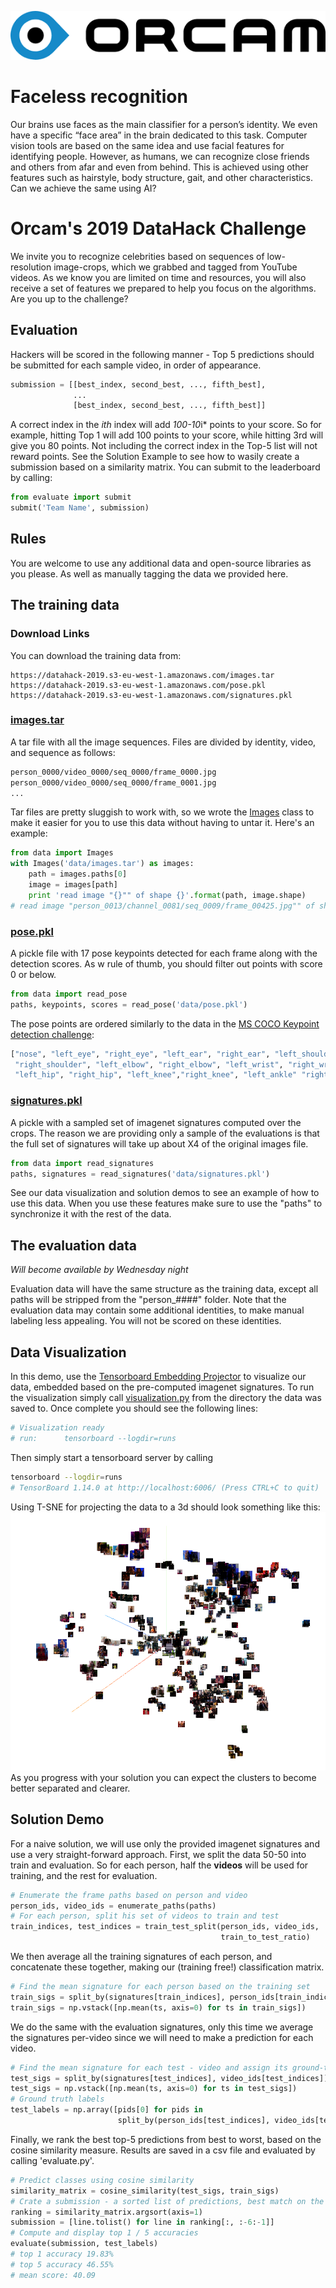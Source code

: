 ![Orcam](resources/orcam.png)

# Faceless recognition
Our brains use faces as the main classifier for a person’s identity. We even have a specific “face area” in the brain dedicated to this task. Computer vision tools are based on the same idea and use facial features for identifying people. 
However, as humans, we can recognize close friends and others from afar and even from behind. This is achieved using other features such as hairstyle, body structure, gait, and other characteristics. Can we achieve the same using AI? 

# Orcam's 2019 DataHack Challenge
We invite you to recognize celebrities based on sequences of low-resolution image-crops, which we grabbed and tagged from YouTube videos. 
As we know you are limited on time and resources, you will also receive a set of features we prepared to help you focus on the algorithms. 
Are you up to the challenge?

## Evaluation
Hackers will be scored in the following manner - 
Top 5 predictions should be submitted for each sample video, in order of appearance.
``` python
submission = [[best_index, second_best, ..., fifth_best],
              ...
              [best_index, second_best, ..., fifth_best]]
```
A correct index in the *ith* index will add *100-10*i* points to your score. So for example, hitting Top 1 will add 100 points to your score, while hitting 3rd will give you 80 points. Not including the correct index in the Top-5 list will not reward points. See the Solution Example to see how to wasily create a submission based on a similarity matrix.
You can submit to the leaderboard by calling:
``` python
from evaluate import submit
submit('Team Name', submission)
```

## Rules
You are welcome to use any additional data and open-source libraries as you please. As well as manually tagging the data we provided here. 

##  The training data
### Download Links
You can download the training data from:
```
https://datahack-2019.s3-eu-west-1.amazonaws.com/images.tar
https://datahack-2019.s3-eu-west-1.amazonaws.com/pose.pkl
https://datahack-2019.s3-eu-west-1.amazonaws.com/signatures.pkl
```

### [images.tar](https://datahack-2019.s3-eu-west-1.amazonaws.com/images.tar) 
A tar file with all the image sequences. Files are divided by identity, video, and sequence as follows:
```bash
person_0000/video_0000/seq_0000/frame_0000.jpg
person_0000/video_0000/seq_0000/frame_0001.jpg
...
```

Tar files are pretty sluggish to work with, so we wrote the [Images](data.py#L8) class to make it easier for you to use this data without having to untar it. Here's an example:
```python
from data import Images
with Images('data/images.tar') as images:
    path = images.paths[0]
    image = images[path]
    print 'read image "{}"" of shape {}'.format(path, image.shape)
# read image "person_0013/channel_0081/seq_0009/frame_00425.jpg"" of shape (64, 64, 3)
```

### [pose.pkl](https://datahack-2019.s3-eu-west-1.amazonaws.com/pose.pkl) 
A pickle file with 17 pose keypoints detected for each frame along with the detection scores. As w rule of thumb, you should filter out points with score 0 or below. 
```python
from data import read_pose
paths, keypoints, scores = read_pose('data/pose.pkl')
```
The pose points are ordered similarly to the data in the [MS COCO Keypoint detection challenge](http://cocodataset.org/#keypoints-2019):
```python
["nose", "left_eye", "right_eye", "left_ear", "right_ear", "left_shoulder",
 "right_shoulder", "left_elbow", "right_elbow", "left_wrist", "right_wrist",
 "left_hip", "right_hip", "left_knee","right_knee", "left_ankle" "right_ankle"]
```
 
### [signatures.pkl](https://datahack-2019.s3-eu-west-1.amazonaws.com/signatures.pkl) 
A pickle with a sampled set of imagenet signatures computed over the crops. The reason we are providing only a sample of the evaluations is that the full set of signatures will take up about X4 of the original images file. 
```python
from data import read_signatures
paths, signatures = read_signatures('data/signatures.pkl')
```
See our data visualization and solution demos to see an example of how to use this data. When you use these features make sure to use the "paths" to synchronize it with the rest of the data.

## The evaluation data
*Will become available by Wednesday night*

Evaluation data will have the same structure as the training data, except all paths will be stripped from the "person_####" folder. Note that the evaluation data may contain some additional identities, to make manual labeling less appealing. You will not be scored on these identities.

## Data Visualization
In this demo, use the [Tensorboard Embedding Projector](https://www.tensorflow.org/guide/embedding) to visualize our data, embedded based on the pre-computed imagenet signatures.
To run the visualization simply call [visualization.py](visualization.py) from the directory the data was saved to. Once complete you should see the following lines:
```bash
# Visualization ready
# run:      tensorboard --logdir=runs
```

Then simply start a tensorboard server by calling 
```bash
tensorboard --logdir=runs
# TensorBoard 1.14.0 at http://localhost:6006/ (Press CTRL+C to quit)
```
Using T-SNE for projecting the data to a 3d should look something like this:
![T-SNE](resources/tsne.png)
As you progress with your solution you can expect the clusters to become better separated and clearer.

## Solution Demo
For a naive solution, we will use only the provided imagenet signatures and use a very straight-forward approach. 
First, we split the data 50-50 into train and evaluation. So for each person, half the **videos** will be used for training, and the rest for evaluation. 
```python
# Enumerate the frame paths based on person and video
person_ids, video_ids = enumerate_paths(paths)
# For each person, split his set of videos to train and test
train_indices, test_indices = train_test_split(person_ids, video_ids,
                                               train_to_test_ratio)
```

We then average all the training signatures of each person, and concatenate these together, making our (training free!) classification matrix.
```python
# Find the mean signature for each person based on the training set
train_sigs = split_by(signatures[train_indices], person_ids[train_indices])
train_sigs = np.vstack([np.mean(ts, axis=0) for ts in train_sigs])
```

We do the same with the evaluation signatures, only this time we average the signatures per-video since we will need to make a prediction for each video.
```python
# Find the mean signature for each test - video and assign its ground-truth person id
test_sigs = split_by(signatures[test_indices], video_ids[test_indices])
test_sigs = np.vstack([np.mean(ts, axis=0) for ts in test_sigs])
# Ground truth labels
test_labels = np.array([pids[0] for pids in
                        split_by(person_ids[test_indices], video_ids[test_indices])])
```
Finally, we rank the best top-5 predictions from best to worst, based on the cosine similarity measure. Results are saved in a csv file and evaluated by calling 'evaluate.py'.
```python
# Predict classes using cosine similarity
similarity_matrix = cosine_similarity(test_sigs, train_sigs)
# Crate a submission - a sorted list of predictions, best match on the left.
ranking = similarity_matrix.argsort(axis=1)
submission = [line.tolist() for line in ranking[:, :-6:-1]]
# Compute and display top 1 / 5 accuracies
evaluate(submission, test_labels)
# top 1 accuracy 19.83%
# top 5 accuracy 46.55%
# mean score: 40.09
```
